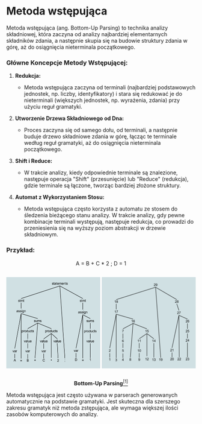 # Metoda wstępująca

Metoda wstępująca (ang. Bottom-Up Parsing) to technika analizy składniowej, która zaczyna od analizy najbardziej elementarnych składników zdania, a następnie skupia się na budowie struktury zdania w górę, aż do osiągnięcia nieterminala początkowego.

### Główne Koncepcje Metody Wstępującej:

1. **Redukcja:**

   - Metoda wstępująca zaczyna od terminali (najbardziej podstawowych jednostek, np. liczby, identyfikatory) i stara się redukować je do nieterminali (większych jednostek, np. wyrażenia, zdania) przy użyciu reguł gramatyki.

2. **Utworzenie Drzewa Składniowego od Dna:**

   - Proces zaczyna się od samego dołu, od terminali, a następnie buduje drzewo składniowe zdania w górę, łącząc te terminale według reguł gramatyki, aż do osiągnięcia nieterminala początkowego.

3. **Shift i Reduce:**

   - W trakcie analizy, kiedy odpowiednie terminale są znalezione, następuje operacja "Shift" (przesunięcie) lub "Reduce" (redukcja), gdzie terminale są łączone, tworząc bardziej złożone struktury.

4. **Automat z Wykorzystaniem Stosu:**
   - Metoda wstępująca często korzysta z automatu ze stosem do śledzenia bieżącego stanu analizy. W trakcie analizy, gdy pewne kombinacje terminali występują, następuje redukcja, co prowadzi do przeniesienia się na wyższy poziom abstrakcji w drzewie składniowym.

### Przykład:
<p align="center">
  A = B + C * 2 ; D = 1
</p>

<div style="display: flex; ">
<p > 
  <img src="parse_tree.png" style="height: 100%;"/>
</p>
&nbsp;
<p > 
  <img src="bottom_up.png" style="height: 100%"/>
</p>
</div>

<p align="center">
  <b>Bottom-Up Parsing</b><a href="https://en.wikipedia.org/wiki/Bottom-up_parsing"><sup>[1]</sup></a>
</p>

Metoda wstępująca jest często używana w parserach generowanych automatycznie na podstawie gramatyki. Jest skuteczna dla szerszego zakresu gramatyk niż metoda zstępująca, ale wymaga większej ilości zasobów komputerowych do analizy.